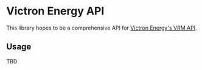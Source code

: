 # Victron Energy API

This library hopes to be a comprehensive API for [Victron Energy's VRM API](https://vrm-api-docs.victronenergy.com/#/).

## Usage

TBD
